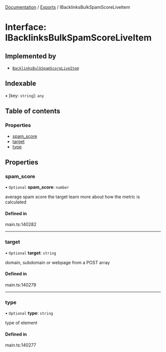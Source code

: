 [Documentation](../README.md) / [Exports](../modules.md) / IBacklinksBulkSpamScoreLiveItem

# Interface: IBacklinksBulkSpamScoreLiveItem

## Implemented by

- [`BacklinksBulkSpamScoreLiveItem`](../classes/BacklinksBulkSpamScoreLiveItem.md)

## Indexable

▪ [key: `string`]: `any`

## Table of contents

### Properties

- [spam\_score](IBacklinksBulkSpamScoreLiveItem.md#spam_score)
- [target](IBacklinksBulkSpamScoreLiveItem.md#target)
- [type](IBacklinksBulkSpamScoreLiveItem.md#type)

## Properties

### spam\_score

• `Optional` **spam\_score**: `number`

average spam score the target
learn more about how the metric is calculated

#### Defined in

main.ts:140282

___

### target

• `Optional` **target**: `string`

domain, subdomain or webpage from a POST array

#### Defined in

main.ts:140279

___

### type

• `Optional` **type**: `string`

type of element

#### Defined in

main.ts:140277
